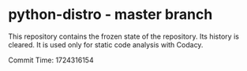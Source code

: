 # python-distro - master branch

This repository contains the frozen state of the repository.
Its history is cleared. It is used only for static code
analysis with Codacy.

Commit Time: 1724316154